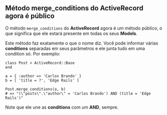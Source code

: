 ## Método merge\_conditions do ActiveRecord agora é público

O método `merge_conditions` do **ActiveRecord** agora é um método público, o que significa que ele estará presente em todas os seus **Models**.

Este método faz exatamente o que o nome diz. Você pode informar várias **conditions** separadas em seus parâmetros e ele junta tudo em uma condition só. Por exemplo:

	class Post < ActiveRecord::Base
	end

	a = { :author => 'Carlos Brando' }
	b = [ 'title = ?', 'Edge Rails' ]

	Post.merge_conditions(a, b)
	# => "(\"posts\".\"author\" = 'Carlos Brando') AND (title = 'Edge Rails')"

Note que ele une as **conditions** com um **AND**, sempre.

